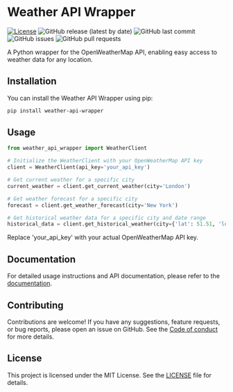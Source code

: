 # Weather API Wrapper

[![License](https://img.shields.io/github/license/pyaustine/weather-api-wrapper)](LICENSE)
![GitHub release (latest by date)](https://img.shields.io/github/v/release/pyaustine/weather-api-wrapper)
![GitHub last commit](https://img.shields.io/github/last-commit/pyaustine/weather-api-wrapper)
![GitHub issues](https://img.shields.io/github/issues/pyaustine/weather-api-wrapper)
![GitHub pull requests](https://img.shields.io/github/issues-pr/pyaustine/weather-api-wrapper)


A Python wrapper for the OpenWeatherMap API, enabling easy access to weather data for any location.

## Installation

You can install the Weather API Wrapper using pip:

```bash
pip install weather-api-wrapper
```

## Usage

```python
from weather_api_wrapper import WeatherClient

# Initialize the WeatherClient with your OpenWeatherMap API key
client = WeatherClient(api_key='your_api_key')

# Get current weather for a specific city
current_weather = client.get_current_weather(city='London')

# Get weather forecast for a specific city
forecast = client.get_weather_forecast(city='New York')

# Get historical weather data for a specific city and date range
historical_data = client.get_historical_weather(city={'lat': 51.51, 'lon': -0.13}, start_date='2024-04-01', end_date='2024-04-07')
```
Replace 'your_api_key' with your actual OpenWeatherMap API key.


## Documentation

For detailed usage instructions and API documentation, please refer to the [documentation](https://github.com/pyaustine/weather-api-wrapper).

## Contributing

Contributions are welcome! If you have any suggestions, feature requests, or bug reports, please open an issue on GitHub. See the [Code of conduct](CODE_OF_CONDUCT.md) for more details.

## License

This project is licensed under the MIT License. See the [LICENSE](LICENSE) file for details.
